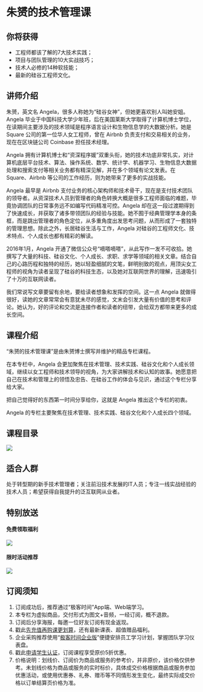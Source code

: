# 朱赟的技术管理课

## 你将获得

*   工程师都该了解的7大技术实践；
*   项目与团队管理的10大实战技巧；
*   技术人必修的14种软技能；
*   最新的硅谷工程师文化。

  

## 讲师介绍

朱赟，英文名 Angela，很多人称她为“硅谷女神”，但她更喜欢别人叫她安姐。Angela 毕业于中国科技大学少年班，后在美国莱斯大学取得了计算机博士学位，在读期间主要涉及的技术领域是程序语言设计和生物信息学的大数据分析。她是 Square 公司的第一位华人女工程师，曾在 Airbnb 负责支付和交易相关的业务，现在在区块链公司 Coinbase 担任技术经理。

Angela 拥有计算机博士和“资深程序媛”双重头衔，她的技术功底非常扎实，对计算机底层平台技术、算法、操作系统、数学、统计学、机器学习、生物信息大数据处理和搜索支付等相关业务都有精深见解，并在多个领域有论文发表。在Square、Airbnb 等公司的工作经历，则为她带来了更多的实战技能。

Angela 最早是 Airbnb 支付业务的核心架构师和技术骨干，现在是支付技术团队的领导者。从资深技术人员到管理者的角色转换大概是很多工程师面临的难题，毕竟协调团队的日常事务远不如编写代码精准可控。Angela 却在这一段过渡期得到了快速成长，并获取了诸多带领团队的经验与技能。她不囿于经典管理学本身的条框，而是跳出管理者的角色定位，从多重角度出发思考问题，从而形成了一套独特的管理思想。除此之外，长居硅谷生活与工作，Angela 对硅谷的工程师文化、技术特点、个人成长也都有精彩的解读。

2016年1月，Angela 开通了微信公众号“嘀嗒嘀嗒”，从此写作一发不可收拾。她撰写了大量的科技、硅谷文化、个人成长、求职、求学等领域的相关文章。结合自己的心路历程和独特的经历，她以轻盈细腻的文笔，鲜明别致的观点，用顶尖女工程师的视角为读者呈现了硅谷的科技生态，以及她对互联网世界的理解，迅速吸引了十万的互联网读者。

我们常说写文章要留有余地，要给读者想象和发挥的空间。这一点 Angela 就做得很好，读她的文章常常会有意犹未尽的感觉，文末会引发大量有价值的思考和评论。她认为，好的评论和交流是连接作者和读者的纽带，会给双方都带来更多的成长空间。

  

## 课程介绍

“朱赟的技术管理课”是由朱赟博士撰写并维护的精品专栏课程。

在本专栏中，Angela 会更加聚焦在技术管理、技术实践、硅谷文化和个人成长领域，继续以女工程师和技术领导的视角，为大家讲解技术和认知的故事。她愿意把自己在技术和管理上的领悟及忠告、在硅谷工作的体会与见识，通过这个专栏分享给大家。

把自己觉得好的东西第一时间分享给你，这就是 Angela 推出这个专栏的初衷。

Angela 的专栏主要聚焦在技术管理、技术实践、硅谷文化和个人成长四个领域。

  

## 课程目录

![](https://static001.geekbang.org/resource/image/cf/4d/cf317b3eb0d93121a032f2e3c05f814d.jpg)

  

## 适合人群

处于转型期的新手技术管理者；关注前沿技术发展的IT人员；专注一线实战经验的技术人员；希望获得自我提升的泛互联网从业者。

  

## 特别放送

#### 免费领取福利

[![](https://static001.geekbang.org/resource/image/3b/f4/3bdf677ae6490acb5f2899985e9337f4.jpg?wh=1029x315)](https://time.geekbang.org/article/455497)

#### 限时活动推荐

[![](https://static001.geekbang.org/resource/image/67/a0/6720f5d50b4b38abbf867facdef728a0.png?wh=1035x360)](https://shop18793264.m.youzan.com/wscgoods/detail/2fmoej9krasag5p?dc_ps=2913145716543073286.200001)

  

## 订阅须知

1.  订阅成功后，推荐通过“极客时间”App端、Web端学习。
2.  本专栏为虚拟商品，交付形式为图文+音频，一经订阅，概不退款。
3.  订阅后分享海报，每邀一位好友订阅有现金返现。
4.  戳此[先充值再购课更划算](https://shop18793264.m.youzan.com/wscgoods/detail/2fmoej9krasag5p?scan=1&activity=none&from=kdt&qr=directgoods_1541158976&shopAutoEnter=1)，还有最新课表、超值赠品福利。
5.  企业采购推荐使用“[极客时间企业版](https://b.geekbang.org/?utm_source=geektime&utm_medium=columnintro&utm_campaign=newregister&gk_source=2021020901_gkcolumnintro_newregister)”便捷安排员工学习计划，掌握团队学习仪表盘。
6.  戳此[申请学生认证](https://promo.geekbang.org/activity/student-certificate?utm_source=geektime&utm_medium=caidanlan1)，订阅课程享受原价5折优惠。
7.  价格说明：划线价、订阅价为商品或服务的参考价，并非原价，该价格仅供参考。未划线价格为商品或服务的实时标价，具体成交价格根据商品或服务参加优惠活动，或使用优惠券、礼券、赠币等不同情形发生变化，最终实际成交价格以订单结算页价格为准。
